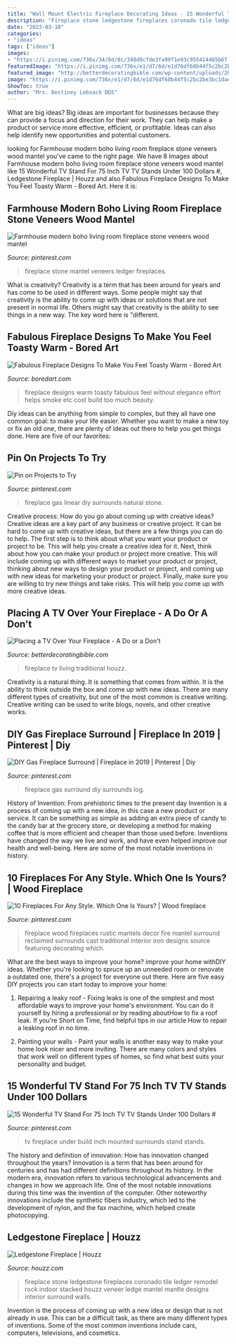 ```yaml
---
title: "Wall Mount Electric Fireplace Decorating Ideas - 15 Wonderful Tv Stand For 75 Inch Tv Tv Stands Under 100 Dollars #"
description: "Fireplace stone ledgestone fireplaces coronado tile ledger remodel rock indoor stacked houzz veneer ledge mantel mantle designs interior surround walls"
date: "2023-03-10"
categories:
- "ideas"
tags: ["ideas"]
images:
- "https://i.pinimg.com/736x/34/8d/8c/348d8cfde3fa99f1e93c955414465b6f.jpg"
featuredImage: "https://i.pinimg.com/736x/e1/d7/6d/e1d76df68b44f5c2bc2be3bc1dae98c1--natural-gas-fireplace-fireplace-stone.jpg"
featured_image: "http://betterdecoratingbible.com/wp-content/uploads/2014/02/traditional-living-room.jpg"
image: "https://i.pinimg.com/736x/e1/d7/6d/e1d76df68b44f5c2bc2be3bc1dae98c1--natural-gas-fireplace-fireplace-stone.jpg"
ShowToc: true
author: "Mrs. Destiney Lebsack DDS"
---
```



What are big ideas?
Big ideas are important for businesses because they can provide a focus and direction for their work. They can help make a product or service more effective, efficient, or profitable. Ideas can also help identify new opportunities and potential customers.

	

		
looking for Farmhouse modern boho living room fireplace stone veneers wood mantel you've came to the right page. We have 8 Images about Farmhouse modern boho living room fireplace stone veneers wood mantel like 15 Wonderful TV Stand For 75 Inch TV TV Stands Under 100 Dollars #, Ledgestone Fireplace | Houzz and also Fabulous Fireplace Designs To Make You Feel Toasty Warm - Bored Art. Here it is:
		
    
## Farmhouse Modern Boho Living Room Fireplace Stone Veneers Wood Mantel

<img loading=lazy src="https://i.pinimg.com/736x/34/8d/8c/348d8cfde3fa99f1e93c955414465b6f.jpg" onerror="this.onerror=null;this.src='https://tse4.mm.bing.net/th?id=OIP.Vnns5NVP4uYaZpQmIH5GrAHaLH&amp;pid=15.1';" alt="Farmhouse modern boho living room fireplace stone veneers wood mantel">

_Source: pinterest.com_

>fireplace stone mantel veneers ledger fireplaces. 

	

What is creativity?
Creativity is a term that has been around for years and has come to be used in different ways. Some people might say that creativity is the ability to come up with ideas or solutions that are not present in normal life. Others might say that creativity is the ability to see things in a new way. The key word here is "different.

    
## Fabulous Fireplace Designs To Make You Feel Toasty Warm - Bored Art

<img loading=lazy src="https://www.boredart.com/wp-content/uploads/2016/05/Fireplace-designs-28.jpg" onerror="this.onerror=null;this.src='https://tse1.mm.bing.net/th?id=OIP.7eJoxQn5YbIJryHe6TupIwHaJ4&amp;pid=15.1';" alt="Fabulous Fireplace Designs To Make You Feel Toasty Warm - Bored Art">

_Source: boredart.com_

>fireplace designs warm toasty fabulous feel without elegance effort helps smoke etc cost build too much beauty. 

	

Diy ideas can be anything from simple to complex, but they all have one common goal: to make your life easier. Whether you want to make a new toy or fix an old one, there are plenty of ideas out there to help you get things done. Here are five of our favorites: 

    
## Pin On Projects To Try

<img loading=lazy src="https://i.pinimg.com/736x/e1/d7/6d/e1d76df68b44f5c2bc2be3bc1dae98c1--natural-gas-fireplace-fireplace-stone.jpg" onerror="this.onerror=null;this.src='https://tse3.mm.bing.net/th?id=OIP.9txWZ34aJRvHuk12HjdH0ADYEg&amp;pid=15.1';" alt="Pin on Projects to Try">

_Source: pinterest.com_

>fireplace gas linear diy surrounds natural stone. 

	

Creative process: How do you go about coming up with creative ideas?
Creative ideas are a key part of any business or creative project. It can be hard to come up with creative ideas, but there are a few things you can do to help. The first step is to think about what you want your product or project to be. This will help you create a creative idea for it. Next, think about how you can make your product or project more creative. This will include coming up with different ways to market your product or project, thinking about new ways to design your product or project, and coming up with new ideas for marketing your product or project. Finally, make sure you are willing to try new things and take risks. This will help you come up with more creative ideas.

    
## Placing A TV Over Your Fireplace - A Do Or A Don&#039;t

<img loading=lazy src="http://betterdecoratingbible.com/wp-content/uploads/2014/02/traditional-living-room.jpg" onerror="this.onerror=null;this.src='https://tse1.mm.bing.net/th?id=OIP.-VVbvdx9KQzPOVU8YqA6GgHaIo&amp;pid=15.1';" alt="Placing a TV Over Your Fireplace - A Do or a Don&#039;t">

_Source: betterdecoratingbible.com_

>fireplace tv living traditional houzz. 

	

Creativity is a natural thing. It is something that comes from within. It is the ability to think outside the box and come up with new ideas. There are many different types of creativity, but one of the most common is creative writing. Creative writing can be used to write blogs, novels, and other creative works.

    
## DIY Gas Fireplace Surround | Fireplace In 2019 | Pinterest | Diy

<img loading=lazy src="https://i.pinimg.com/736x/d5/17/d8/d517d8b2ad77ae16020a7d3a2d7a8745--fireplace-surround-ideas-diy-gas-log-fireplace-ideas.jpg?b=t" onerror="this.onerror=null;this.src='https://tse3.mm.bing.net/th?id=OIP.v3DEE8KtlLs9hFrZ_pSIVgHaLI&amp;pid=15.1';" alt="DIY Gas Fireplace Surround | Fireplace in 2019 | Pinterest | Diy">

_Source: pinterest.com_

>fireplace gas surround diy surrounds log. 

	

History of Invention: From prehistoric times to the present day
Invention is a process of coming up with a new idea, in this case a new product or service. It can be something as simple as adding an extra piece of candy to the candy bar at the grocery store, or developing a method for making coffee that is more efficient and cheaper than those used before. Inventions have changed the way we live and work, and have even helped improve our health and well-being. Here are some of the most notable inventions in history.

    
## 10 Fireplaces For Any Style. Which One Is Yours? | Wood Fireplace

<img loading=lazy src="https://i.pinimg.com/originals/0d/8c/0f/0d8c0fb856a3d8ebe48154a5dcdb4350.jpg" onerror="this.onerror=null;this.src='https://tse3.mm.bing.net/th?id=OIP.2GRLcrSFseVkiMqCU5oRTwHaJ4&amp;pid=15.1';" alt="10 Fireplaces For Any Style. Which One Is Yours? | Wood fireplace">

_Source: pinterest.com_

>fireplace wood fireplaces rustic mantels decor fire mantel surround reclaimed surrounds cast traditional interior iron designs source featuring decorating which. 

	

What are the best ways to improve your home?
improve your home withDIY ideas. Whether you're looking to spruce up an unneeded room or renovate a outdated one, there's a project for everyone out there. Here are five easy DIY projects you can start today to improve your home: 
1. Repairing a leaky roof - Fixing leaks is one of the simplest and most affordable ways to improve your home's environment. You can do it yourself by hiring a professional or by reading aboutHow to fix a roof leak. If you're Short on Time, find helpful tips in our article How to repair a leaking roof in no time. 

2. Painting your walls - Paint your walls is another easy way to make your home look nicer and more inviting. There are many colors and styles that work well on different types of homes, so find what best suits your personality and budget.

    
## 15 Wonderful TV Stand For 75 Inch TV TV Stands Under 100 Dollars #

<img loading=lazy src="https://i.pinimg.com/736x/09/46/5a/09465a071846defcfe85ea18d2513f93.jpg" onerror="this.onerror=null;this.src='https://tse3.mm.bing.net/th?id=OIP.B1-z3CFiN4j6eV6HSGGO6QHaJ3&amp;pid=15.1';" alt="15 Wonderful TV Stand For 75 Inch TV TV Stands Under 100 Dollars #">

_Source: pinterest.com_

>tv fireplace under build inch mounted surrounds stand stands. 

	

The history and definition of innovation: How has innovation changed throughout the years?
Innovation is a term that has been around for centuries and has had different definitions throughout its history. In the modern era, innovation refers to various technological advancements and changes in how we approach life. One of the most notable innovations during this time was the invention of the computer. Other noteworthy innovations include the synthetic fibers industry, which led to the development of nylon, and the fax machine, which helped create photocopying.

    
## Ledgestone Fireplace | Houzz

<img loading=lazy src="https://st.hzcdn.com/fimgs/51f184c30f91d620_6362-w500-h666-b0-p0--traditional-family-room.jpg" onerror="this.onerror=null;this.src='https://tse3.mm.bing.net/th?id=OIP.w2mu94cxnUe5D83aYFYTTAHaJ3&amp;pid=15.1';" alt="Ledgestone Fireplace | Houzz">

_Source: houzz.com_

>fireplace stone ledgestone fireplaces coronado tile ledger remodel rock indoor stacked houzz veneer ledge mantel mantle designs interior surround walls. 

	

Invention is the process of coming up with a new idea or design that is not already in use. This can be a difficult task, as there are many different types of inventions. Some of the most common inventions include cars, computers, televisions, and cosmetics.

